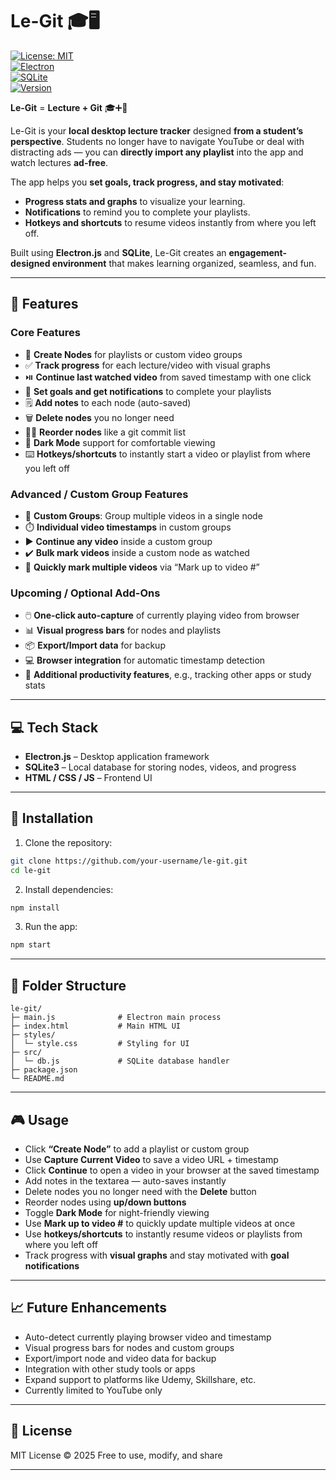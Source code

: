# Le-Git 🎓🖥️

[![License: MIT](https://img.shields.io/badge/License-MIT-yellow.svg)](https://opensource.org/licenses/MIT)  
[![Electron](https://img.shields.io/badge/Electron-v26.0-blue)](https://www.electronjs.org/)  
[![SQLite](https://img.shields.io/badge/SQLite-3.42.0-lightgrey)](https://www.sqlite.org/)  
[![Version](https://img.shields.io/badge/Version-1.0.0-green)](https://github.com/your-username/le-git)  

**Le-Git** = **Lecture + Git** 🎓➕🐙  

Le-Git is your **local desktop lecture tracker** designed **from a student’s perspective**. Students no longer have to navigate YouTube or deal with distracting ads — you can **directly import any playlist** into the app and watch lectures **ad-free**.  

The app helps you **set goals, track progress, and stay motivated**:  
- **Progress stats and graphs** to visualize your learning.  
- **Notifications** to remind you to complete your playlists.  
- **Hotkeys and shortcuts** to resume videos instantly from where you left off.  

Built using **Electron.js** and **SQLite**, Le-Git creates an **engagement-designed environment** that makes learning organized, seamless, and fun.  

---

## 🌟 Features

### Core Features
- 📝 **Create Nodes** for playlists or custom video groups  
- ✅ **Track progress** for each lecture/video with visual graphs  
- ⏯️ **Continue last watched video** from saved timestamp with one click  
- 🎯 **Set goals and get notifications** to complete your playlists  
- 🗒️ **Add notes** to each node (auto-saved)  
- 🗑️ **Delete nodes** you no longer need  
- 🔼🔽 **Reorder nodes** like a git commit list  
- 🌙 **Dark Mode** support for comfortable viewing  
- ⌨️ **Hotkeys/shortcuts** to instantly start a video or playlist from where you left off  

### Advanced / Custom Group Features
- 📂 **Custom Groups**: Group multiple videos in a single node  
- ⏱️ **Individual video timestamps** in custom groups  
- ▶️ **Continue any video** inside a custom group  
- ✔️ **Bulk mark videos** inside a custom node as watched  
- 🔢 **Quickly mark multiple videos** via “Mark up to video #”  

### Upcoming / Optional Add-Ons
- 🖱️ **One-click auto-capture** of currently playing video from browser  
- 📊 **Visual progress bars** for nodes and playlists  
- 📦 **Export/Import data** for backup  
- 💻 **Browser integration** for automatic timestamp detection  
- 🧩 **Additional productivity features**, e.g., tracking other apps or study stats  

---

## 💻 Tech Stack

- **Electron.js** – Desktop application framework  
- **SQLite3** – Local database for storing nodes, videos, and progress  
- **HTML / CSS / JS** – Frontend UI  

---

## 🚀 Installation

1. Clone the repository:

```bash
git clone https://github.com/your-username/le-git.git
cd le-git
````

2. Install dependencies:

```bash
npm install
```

3. Run the app:

```bash
npm start
```

---

## 📂 Folder Structure

```
le-git/
├─ main.js              # Electron main process
├─ index.html           # Main HTML UI
├─ styles/
│  └─ style.css         # Styling for UI
├─ src/
│  └─ db.js             # SQLite database handler
├─ package.json
└─ README.md
```

---

## 🎮 Usage

* Click **“Create Node”** to add a playlist or custom group
* Use **Capture Current Video** to save a video URL + timestamp
* Click **Continue** to open a video in your browser at the saved timestamp
* Add notes in the textarea — auto-saves instantly
* Delete nodes you no longer need with the **Delete** button
* Reorder nodes using **up/down buttons**
* Toggle **Dark Mode** for night-friendly viewing
* Use **Mark up to video #** to quickly update multiple videos at once
* Use **hotkeys/shortcuts** to instantly resume videos or playlists from where you left off
* Track progress with **visual graphs** and stay motivated with **goal notifications**

---

## 📈 Future Enhancements

* Auto-detect currently playing browser video and timestamp
* Visual progress bars for nodes and custom groups
* Export/import node and video data for backup
* Integration with other study tools or apps
* Expand support to platforms like Udemy, Skillshare, etc.
* Currently limited to YouTube only

---

## 📝 License

MIT License © 2025 Free to use, modify, and share

---